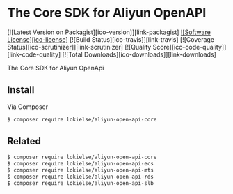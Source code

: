 The Core SDK for Aliyun OpenAPI
===============================

[![Latest Version on Packagist][ico-version]][link-packagist]
[![Software License][ico-license]](LICENSE.md)
[![Build Status][ico-travis]][link-travis]
[![Coverage Status][ico-scrutinizer]][link-scrutinizer]
[![Quality Score][ico-code-quality]][link-code-quality]
[![Total Downloads][ico-downloads]][link-downloads]

The Core SDK for Aliyun OpenApi

## Install

Via Composer

``` bash
$ composer require lokielse/aliyun-open-api-core
```

## Related

``` bash
$ composer require lokielse/aliyun-open-api-core
$ composer require lokielse/aliyun-open-api-ecs
$ composer require lokielse/aliyun-open-api-mts
$ composer require lokielse/aliyun-open-api-rds
$ composer require lokielse/aliyun-open-api-slb
```